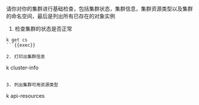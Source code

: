请你对你的集群进行基础检查，包括集群状态，集群信息，集群资源类型以及集群的命名空间，最后是列出所有已存在的对象实例

1. 检查集群的状态是否正常
```
k get cs
```{{exec}}

2. 打印出集群信息
```
k cluster-info
```{{exec}}

3. 列出集群可用资源类型
```
k api-resources
